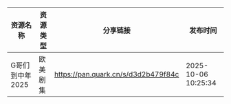 | 资源名称       | 资源类型 | 分享链接                                | 发布时间                |
| ---------- | ---- | ----------------------------------- | ------------------- |
| G哥们到中年2025 | 欧美剧集 | https://pan.quark.cn/s/d3d2b479f84c | 2025-10-06 10:25:34 |
